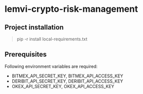 # lemvi-crypto-risk-management

## Project installation
> pip -r install local-requirements.txt

## Prerequisites
Following environment variables are required:
- BITMEX_API_SECRET_KEY, BITMEX_API_ACCESS_KEY
- DERIBIT_API_SECRET_KEY, DERIBIT_API_ACCESS_KEY
- OKEX_API_SECRET_KEY, OKEX_API_ACCESS_KEY
